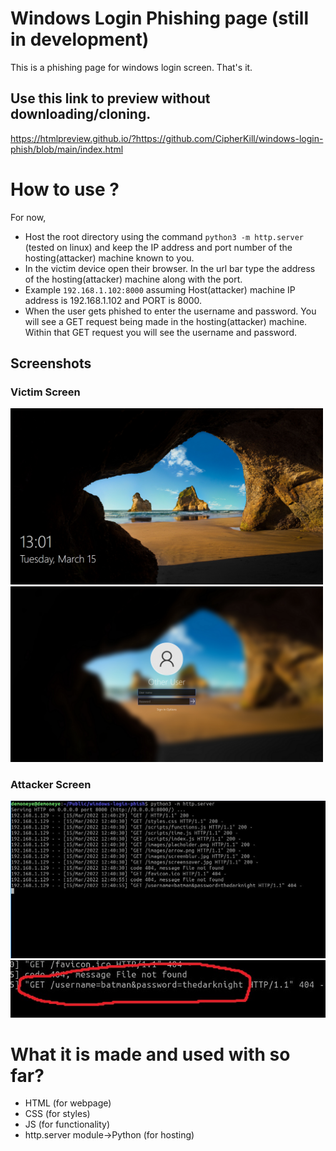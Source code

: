 # Windows Login Phishing page (still in development)
This is a phishing page for windows login screen. That's it.
## Use this link to preview without downloading/cloning. 
https://htmlpreview.github.io/?https://github.com/CipherKill/windows-login-phish/blob/main/index.html


# How to use ?
For now,  
- Host the root directory using the command `python3 -m http.server` (tested on linux) and keep the IP address
and port number of the hosting(attacker) machine known to you.  
- In the victim device open their browser. In the url bar type the address of the hosting(attacker) machine along with the port.  
- Example `192.168.1.102:8000` assuming Host(attacker) machine IP address is 192.168.1.102 and PORT is 8000.  
- When the user gets phished to enter the username and password. You will see a GET request being made in the hosting(attacker) machine. Within that GET request you will see the username and password.

## Screenshots
### Victim Screen
<p float='left'>
<img src="https://github.com/CipherKill/windows-login-phish/blob/main/Screenshots/cover(victim).png" width="500px"></img>
<img src="https://github.com/CipherKill/windows-login-phish/blob/main/Screenshots/login(victim).png" width="500px"></img>
</p>

### Attacker Screen
<img src="https://github.com/CipherKill/windows-login-phish/blob/main/Screenshots/attacker-screen-new.jpg"></img>
<img src="https://github.com/CipherKill/windows-login-phish/blob/main/Screenshots/attacker-screen-zoomed.jpg"></img>


# What it is made and used with so far?
- HTML  (for webpage)
- CSS (for styles)
- JS  (for functionality)
- http.server module->Python (for hosting)


